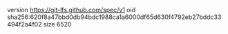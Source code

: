 version https://git-lfs.github.com/spec/v1
oid sha256:620f8a47bbd0db94bdc1988ca1a6000df65d630f4792eb27bddc33494f2a4f02
size 6520
